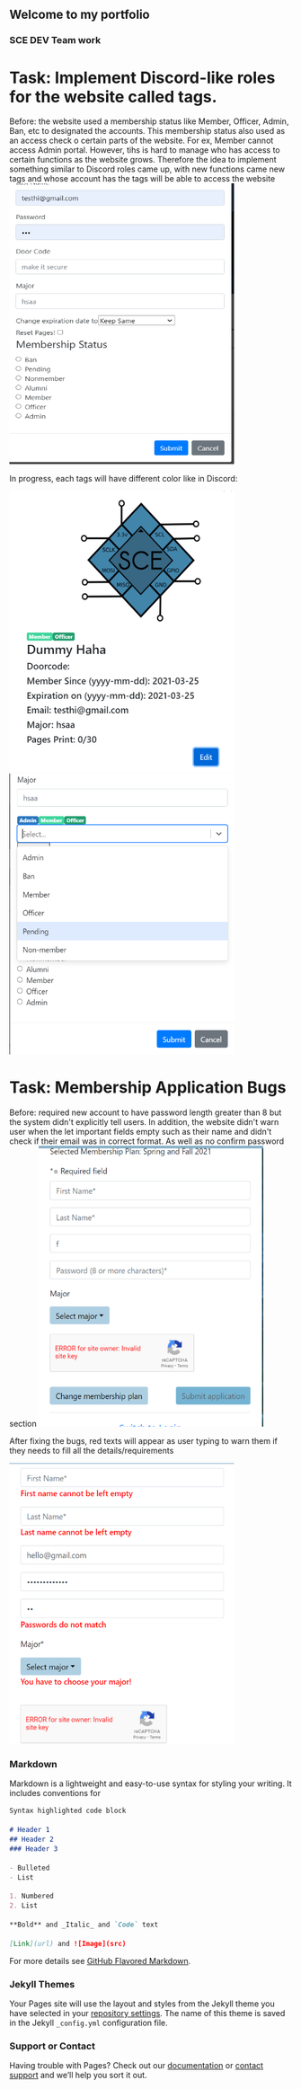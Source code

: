 ## Welcome to my portfolio


### SCE DEV Team work
# Task: Implement Discord-like roles for the website called tags. 
Before: the website used a membership status like Member, Officer, Admin, Ban, etc to designated the accounts. This membership status also used as an access check o certain parts of the website. For ex, Member cannot access Admin portal. However, tihs is hard to manage who has access to certain functions as the website grows.  Therefore the idea to implement something similar to Discord roles came up, with new functions came new tags and whose account has the tags will be able to access the website
<img src="img/tagsBefore.png" width="400" height="500"/>

In progress, each tags will have different color like in Discord: 

<img src = "/img/tagsWorking2.png" width="400" height="500"/><img src = "/img/tagsWorking4.png" width="400" height="500"/>

# Task: Membership Application Bugs
Before: required new account to have password length greater than 8 but the system didn't explicitly tell users. In addition, the website didn't warn user when the let important fields empty such as their name and didn't check if their email was in correct format. As well as no confirm password section
<img src="img/MembershipApplicationBefore.png" width="400" height="500"/> 

After fixing the bugs, red texts will appear as user typing to warn them if they needs to fill all the details/requirements

<img src="/img/MembershipApplicationAfter.png" width="400" height="500"/>



### Markdown

Markdown is a lightweight and easy-to-use syntax for styling your writing. It includes conventions for

```markdown
Syntax highlighted code block

# Header 1
## Header 2
### Header 3

- Bulleted
- List

1. Numbered
2. List

**Bold** and _Italic_ and `Code` text

[Link](url) and ![Image](src)
```

For more details see [GitHub Flavored Markdown](https://guides.github.com/features/mastering-markdown/).

### Jekyll Themes

Your Pages site will use the layout and styles from the Jekyll theme you have selected in your [repository settings](https://github.com/khainl1110/khainl1110.github.io/settings/pages). The name of this theme is saved in the Jekyll `_config.yml` configuration file.

### Support or Contact

Having trouble with Pages? Check out our [documentation](https://docs.github.com/categories/github-pages-basics/) or [contact support](https://support.github.com/contact) and we’ll help you sort it out.
